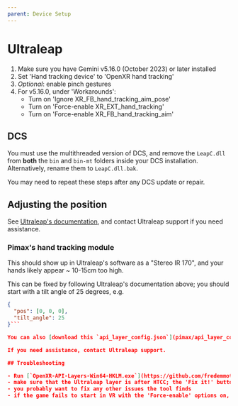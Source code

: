 ```yaml
---
parent: Device Setup
---
```


# Ultraleap

1. Make sure you have Gemini v5.16.0 (October 2023) or later installed
2. Set 'Hand tracking device' to 'OpenXR hand tracking'
3. *Optional*: enable pinch gestures
4. For v5.16.0, under 'Workarounds':
   - Turn on 'Ignore XR_FB_hand_tracking_aim_pose'
   - Turn on 'Force-enable XR_EXT_hand_tracking'
   - Turn on 'Force-enable XR_FB_hand_tracking_aim'

## DCS

You must use the multithreaded version of DCS, and remove the `LeapC.dll` from **both** the `bin` and `bin-mt` folders inside your DCS installation. Alternatively, rename them to `LeapC.dll.bak`.

You may need to repeat these steps after any DCS update or repair.

## Adjusting the position

See [Ultraleap's documentation](https://docs.ultraleap.com/openxr/configuration/index.html#configuration-file), and contact Ultraleap support if you need assistance.

### Pimax's hand tracking module

This should show up in Ultraleap's software as a "Stereo IR 170", and your hands likely appear ~ 10-15cm too high.

This can be fixed by following Ultraleap's documentation above; you should start with a tilt angle of 25 degrees, e.g.

```JSON
{
  "pos": [0, 0, 0],
  "tilt_angle": 25
}```

You can also [download this `api_layer_config.json`](pimax/api_layer_config.json); follow Ultraleap's documentation, create `%PROGRAMDATA%\Ultraleap\OpenXR` if necessary (this is *usually* equivalent to `C:\ProgramData\Ultraleap\OpenXR\api_layer_config.json`), and put the .json file there.

If you need assistance, contact Ultraleap support.

## Troubleshooting

- Run [`OpenXR-API-Layers-Win64-HKLM.exe`](https://github.com/fredemmott/OpenXR-API-Layers-GUI/releases/latest) - download the zip linked in the description there.
- make sure that the Ultraleap layer is after HTCC; the 'Fix it!' buttons should do this
- you probably want to fix any other issues the tool finds
- if the game fails to start in VR with the 'Force-enable' options on, **you need to contact Ultraleap support** - the Ultraleap driver is not working correctly.